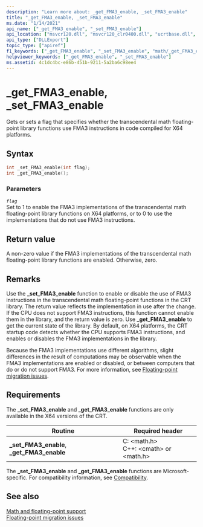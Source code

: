 ```yaml
---
description: "Learn more about: _get_FMA3_enable, _set_FMA3_enable"
title: "_get_FMA3_enable, _set_FMA3_enable"
ms.date: "1/14/2021"
api_name: ["_get_FMA3_enable", "_set_FMA3_enable"]
api_location: ["msvcr120.dll", "msvcr120_clr0400.dll", "ucrtbase.dll", "api-ms-win-crt-runtime-l1-1-0.dll", "api-ms-win-crt-math-l1-1-0.dll"]
api_type: ["DLLExport"]
topic_type: ["apiref"]
f1_keywords: ["_get_FMA3_enable", "_set_FMA3_enable", "math/_get_FMA3_enable", "math/_set_FMA3_enable"]
helpviewer_keywords: ["_get_FMA3_enable", "_set_FMA3_enable"]
ms.assetid: 4c1dc4bc-e86b-451b-9211-5a2ba6c98ee4
---
```

# _get_FMA3_enable, _set_FMA3_enable

Gets or sets a flag that specifies whether the transcendental math floating-point library functions use FMA3 instructions in code compiled for X64 platforms.

## Syntax

```C
int _set_FMA3_enable(int flag);
int _get_FMA3_enable();
```

### Parameters

*`flag`*\
Set to 1 to enable the FMA3 implementations of the transcendental math floating-point library functions on X64 platforms, or to 0 to use the implementations that do not use FMA3 instructions.

## Return value

A non-zero value if the FMA3 implementations of the transcendental math floating-point library functions are enabled. Otherwise, zero.

## Remarks

Use the **_set_FMA3_enable** function to enable or disable the use of FMA3 instructions in the transcendental math floating-point functions in the CRT library. The return value reflects the implementation in use after the change. If the CPU does not support FMA3 instructions, this function cannot enable them in the library, and the return value is zero. Use **_get_FMA3_enable** to get the current state of the library. By default, on X64 platforms, the CRT startup code detects whether the CPU supports FMA3 instructions, and enables or disables the FMA3 implementations in the library.

Because the FMA3 implementations use different algorithms, slight differences in the result of computations may be observable when the FMA3 implementations are enabled or disabled, or between computers that do or do not support FMA3. For more information, see [Floating-point migration issues](../../porting/floating-point-migration-issues.md).

## Requirements

The **_set_FMA3_enable** and **_get_FMA3_enable** functions are only available in the X64 versions of the CRT.

|Routine|Required header|
|-------------|---------------------|
|**_set_FMA3_enable**, **_get_FMA3_enable**| C: \<math.h><br />C++: \<cmath> or \<math.h>|

The **_set_FMA3_enable** and **_get_FMA3_enable** functions are Microsoft-specific. For compatibility information, see [Compatibility](../compatibility.md).

## See also

[Math and floating-point support](../floating-point-support.md)\
[Floating-point migration issues](../../porting/floating-point-migration-issues.md)
